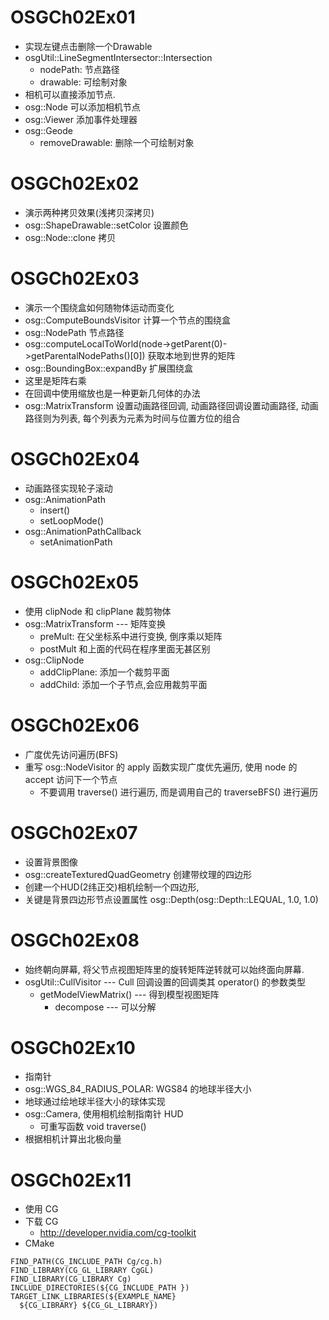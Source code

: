 # OSGCh02Ex01
* 实现左键点击删除一个Drawable
* osgUtil::LineSegmentIntersector::Intersection
	- nodePath: 节点路径
	- drawable: 可绘制对象
* 相机可以直接添加节点.
* osg::Node 可以添加相机节点
* osg::Viewer 添加事件处理器
* osg::Geode
	- removeDrawable: 删除一个可绘制对象

# OSGCh02Ex02
* 演示两种拷贝效果(浅拷贝深拷贝)
* osg::ShapeDrawable::setColor 设置颜色
* osg::Node::clone 拷贝

# OSGCh02Ex03
* 演示一个围绕盒如何随物体运动而变化
* osg::ComputeBoundsVisitor 计算一个节点的围绕盒
* osg::NodePath 节点路径
* osg::computeLocalToWorld(node->getParent(0)->getParentalNodePaths()[0]) 获取本地到世界的矩阵
* osg::BoundingBox::expandBy 扩展围绕盒
* 这里是矩阵右乘
* 在回调中使用缩放也是一种更新几何体的办法
* osg::MatrixTransform 设置动画路径回调, 动画路径回调设置动画路径, 动画路径则为列表, 每个列表为元素为时间与位置方位的组合

# OSGCh02Ex04
* 动画路径实现轮子滚动
* osg::AnimationPath
	- insert()
	- setLoopMode()
* osg::AnimationPathCallback
	- setAnimationPath

# OSGCh02Ex05
* 使用 clipNode 和 clipPlane 裁剪物体
* osg::MatrixTransform --- 矩阵变换
	- preMult: 在父坐标系中进行变换, 倒序乘以矩阵
	- postMult 和上面的代码在程序里面无甚区别
* osg::ClipNode
	- addClipPlane: 添加一个裁剪平面
	- addChild: 添加一个子节点,会应用裁剪平面

# OSGCh02Ex06
* 广度优先访问遍历(BFS)
* 重写 osg::NodeVisitor 的 apply 函数实现广度优先遍历, 使用 node 的 accept 访问下一个节点
	- 不要调用 traverse() 进行遍历, 而是调用自己的 traverseBFS() 进行遍历

# OSGCh02Ex07
* 设置背景图像
* osg::createTexturedQuadGeometry 创建带纹理的四边形
* 创建一个HUD(2纬正交)相机绘制一个四边形,
* 关键是背景四边形节点设置属性 osg::Depth(osg::Depth::LEQUAL, 1.0, 1.0)

# OSGCh02Ex08
* 始终朝向屏幕, 将父节点视图矩阵里的旋转矩阵逆转就可以始终面向屏幕.
* osgUtil::CullVisitor --- Cull 回调设置的回调类其 operator() 的参数类型
	- getModelViewMatrix() --- 得到模型视图矩阵
		- decompose --- 可以分解

# OSGCh02Ex10
* 指南针
* osg::WGS_84_RADIUS_POLAR: WGS84 的地球半径大小
* 地球通过绘地球半径大小的球体实现
* osg::Camera, 使用相机绘制指南针 HUD
	- 可重写函数 void traverse()
* 根据相机计算出北极向量

# OSGCh02Ex11
* 使用 CG
* 下载 CG
	- http://developer.nvidia.com/cg-toolkit
* CMake
```
FIND_PATH(CG_INCLUDE_PATH Cg/cg.h)
FIND_LIBRARY(CG_GL_LIBRARY CgGL)
FIND_LIBRARY(CG_LIBRARY Cg)
INCLUDE_DIRECTORIES(${CG_INCLUDE_PATH })
TARGET_LINK_LIBRARIES(${EXAMPLE_NAME}
  ${CG_LIBRARY} ${CG_GL_LIBRARY})
```